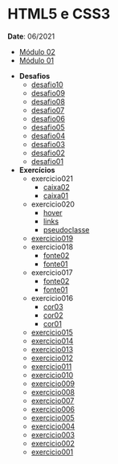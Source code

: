 <h1>HTML5 e CSS3</h1>
<p><strong>Date</strong>: 06/2021</p>
<ul>
  <li><a href="https://www.youtube.com/playlist?list=PLHz_AreHm4dlUpEXkY1AyVLQGcpSgVF8s" target="_blank">Módulo 02</a></li>
  <li><a href="https://www.youtube.com/playlist?list=PLHz_AreHm4dkZ9-atkcmcBaMZdmLHft8n" target="_blank">Módulo 01</a></li>
</ul>
<ul>
  <li><strong>Desafios</strong>    
    <ul>
      <li><a href="https://khalilagazal.github.io/playground/curso-em-video/02-html-css/desafios/d010/" target="_blank">desafio10</a></li>
      <li><a href="https://khalilagazal.github.io/playground/curso-em-video/02-html-css/desafios/d009/" target="_blank">desafio09</a></li>
      <li><a href="https://khalilagazal.github.io/playground/curso-em-video/02-html-css/desafios/d008/" target="_blank">desafio08</a></li>
      <li><a href="https://khalilagazal.github.io/playground/curso-em-video/02-html-css/desafios/d007/" target="_blank">desafio07</a></li>
      <li><a href="https://khalilagazal.github.io/playground/curso-em-video/02-html-css/desafios/d006/" target="_blank">desafio06</a></li>
      <li><a href="https://khalilagazal.github.io/playground/curso-em-video/02-html-css/desafios/d005/" target="_blank">desafio05</a></li>
      <li><a href="https://khalilagazal.github.io/playground/curso-em-video/02-html-css/desafios/d004/" target="_blank">desafio04</a></li>
      <li><a href="https://khalilagazal.github.io/playground/curso-em-video/02-html-css/desafios/d003/" target="_blank">desafio03</a></li>
      <li><a href="https://khalilagazal.github.io/playground/curso-em-video/02-html-css/desafios/d002/" target="_blank">desafio02</a></li>
      <li><a href="https://khalilagazal.github.io/playground/curso-em-video/02-html-css/desafios/d001/" target="_blank">desafio01</a></li>
    </ul>
  </li>
  <li><strong>Exercícios</strong>
    <ul>
      <li>exercicio021
        <ul>
          <li><a href="https://khalilagazal.github.io/playground/curso-em-video/02-html-css/exercicios/ex021/caixa02.html" target="_blank">caixa02</a></li>
          <li><a href="https://khalilagazal.github.io/playground/curso-em-video/02-html-css/exercicios/ex021/caixa01.html" target="_blank">caixa01</a></li>
        </ul>
      </li>
      <li>exercicio020
        <ul>
          <li><a href="https://khalilagazal.github.io/playground/curso-em-video/02-html-css/exercicios/ex020/hover.html" target="_blank">hover</a></li>
          <li><a href="https://khalilagazal.github.io/playground/curso-em-video/02-html-css/exercicios/ex020/links.html" target="_blank">links</a></li>
          <li><a href="https://khalilagazal.github.io/playground/curso-em-video/02-html-css/exercicios/ex020/pseudoclasse.html" target="_blank">pseudoclasse</a></li>
        </ul>
      </li>
      <li><a href="https://khalilagazal.github.io/playground/curso-em-video/02-html-css/exercicios/ex019/" target="_blank">exercicio019</a></li>
      <li>exercicio018
        <ul>
          <li><a href="https://khalilagazal.github.io/playground/curso-em-video/02-html-css/exercicios/ex018/fonte02.html" target="_blank">fonte02</a></li>
          <li><a href="https://khalilagazal.github.io/playground/curso-em-video/02-html-css/exercicios/ex018/fonte01.html" target="_blank">fonte01</a></li>
        </ul>
      </li>
      <li>exercicio017
        <ul>
          <li><a href="https://khalilagazal.github.io/playground/curso-em-video/02-html-css/exercicios/ex017/fonte02.html" target="_blank">fonte02</a></li>
          <li><a href="https://khalilagazal.github.io/playground/curso-em-video/02-html-css/exercicios/ex017/fonte01.html" target="_blank">fonte01</a></li>
        </ul>
      </li>
      <li>exercicio016
        <ul>
          <li><a href="https://khalilagazal.github.io/playground/curso-em-video/02-html-css/exercicios/ex016/cor03.html" target="_blank">cor03</a></li>
          <li><a href="https://khalilagazal.github.io/playground/curso-em-video/02-html-css/exercicios/ex016/cor02.html" target="_blank">cor02</a></li>
          <li><a href="https://khalilagazal.github.io/playground/curso-em-video/02-html-css/exercicios/ex016/cor01.html" target="_blank">cor01</a></li>
        </ul>
      </li>
      <li><a href="https://khalilagazal.github.io/playground/curso-em-video/02-html-css/exercicios/ex015/" target="_blank">exercicio015</a></li>
      <li><a href="https://khalilagazal.github.io/playground/curso-em-video/02-html-css/exercicios/ex014/" target="_blank">exercicio014</a></li>
      <li><a href="https://khalilagazal.github.io/playground/curso-em-video/02-html-css/exercicios/ex013/" target="_blank">exercicio013</a></li>
      <li><a href="https://khalilagazal.github.io/playground/curso-em-video/02-html-css/exercicios/ex012/" target="_blank">exercicio012</a></li>
      <li><a href="https://khalilagazal.github.io/playground/curso-em-video/02-html-css/exercicios/ex011/" target="_blank">exercicio011</a></li>
      <li><a href="https://khalilagazal.github.io/playground/curso-em-video/02-html-css/exercicios/ex010/" target="_blank">exercicio010</a></li>
      <li><a href="https://khalilagazal.github.io/playground/curso-em-video/02-html-css/exercicios/ex009/" target="_blank">exercicio009</a></li>
      <li><a href="https://khalilagazal.github.io/playground/curso-em-video/02-html-css/exercicios/ex008/" target="_blank">exercicio008</a></li>
      <li><a href="https://khalilagazal.github.io/playground/curso-em-video/02-html-css/exercicios/ex007/" target="_blank">exercicio007</a></li>
      <li><a href="https://khalilagazal.github.io/playground/curso-em-video/02-html-css/exercicios/ex006/" target="_blank">exercicio006</a></li>
      <li><a href="https://khalilagazal.github.io/playground/curso-em-video/02-html-css/exercicios/ex005/" target="_blank">exercicio005</a></li>
      <li><a href="https://khalilagazal.github.io/playground/curso-em-video/02-html-css/exercicios/ex004/" target="_blank">exercicio004</a></li>
      <li><a href="https://khalilagazal.github.io/playground/curso-em-video/02-html-css/exercicios/ex003/" target="_blank">exercicio003</a></li>
      <li><a href="https://khalilagazal.github.io/playground/curso-em-video/02-html-css/exercicios/ex002/" target="_blank">exercicio002</a></li>
      <li><a href="https://khalilagazal.github.io/playground/curso-em-video/02-html-css/exercicios/ex001/" target="_blank">exercicio001</a></li>
    </ul>
  </li>
</ul>
